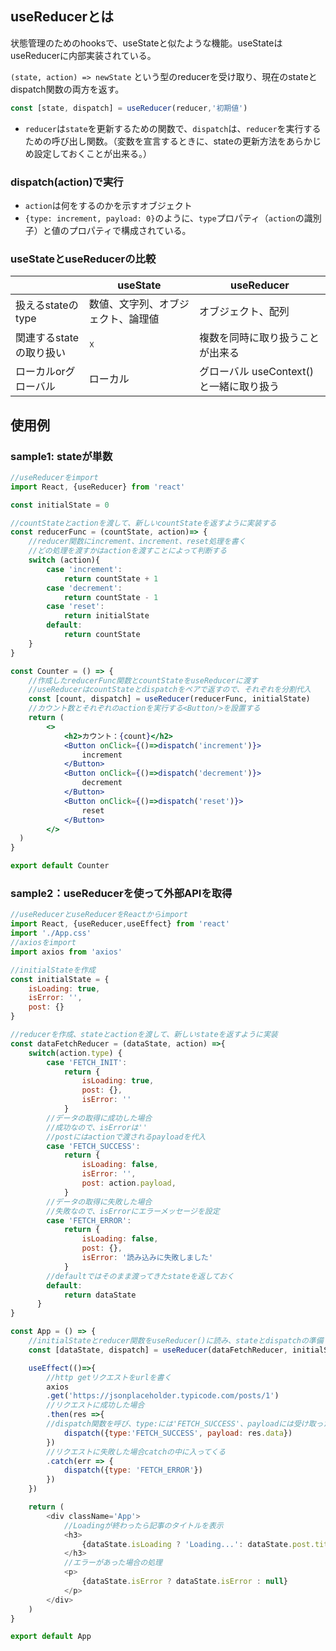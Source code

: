 ## useReducerとは
状態管理のためのhooksで、useStateと似たような機能。useStateはuseReducerに内部実装されている。

`(state, action) => newState` という型のreducerを受け取り、現在のstateとdispatch関数の両方を返す。

```jsx
const [state, dispatch] = useReducer(reducer,'初期値')
```
- `reducer`は`state`を更新するための関数で、`dispatch`は、`reducer`を実行するための呼び出し関数。（変数を宣言するときに、stateの更新方法をあらかじめ設定しておくことが出来る。）

### dispatch(action)で実行
- `action`は何をするのかを示すオブジェクト　
- `{type: increment, payload: 0}`のように、`type`プロパティ（`action`の識別子）と値のプロパティで構成されている。

### useStateとuseReducerの比較

|                | useState          | useReducer                 |
| -------------- | ----------------- | -------------------------- |
| 扱えるstateのtype  | 数値、文字列、オブジェクト、論理値 | オブジェクト、配列                  |
| 関連するstateの取り扱い | ☓                 | 複数を同時に取り扱うことが出来る           |
| ローカルorグローバル    | ローカル              | グローバル useContext()と一緒に取り扱う |
## 使用例
### sample1: stateが単数

```tsx:counter.jsx
//useReducerをimport
import React, {useReducer} from 'react'

const initialState = 0

//countStateとactionを渡して、新しいcountStateを返すように実装する
const reducerFunc = (countState, action)=> {
	//reducer関数にincrement、increment、reset処理を書く
	//どの処理を渡すかはactionを渡すことによって判断する
	switch (action){
		case 'increment':
			return countState + 1
		case 'decrement':
			return countState - 1
		case 'reset':
			return initialState
		default:
			return countState
	}
}

const Counter = () => {
	//作成したreducerFunc関数とcountStateをuseReducerに渡す
	//useReducerはcountStateとdispatchをペアで返すので、それぞれを分割代入
	const [count, dispatch] = useReducer(reducerFunc, initialState)
	//カウント数とそれぞれのactionを実行する<Button/>を設置する
	return (
		<>
			<h2>カウント：{count}</h2>
			<Button onClick={()=>dispatch('increment')}>
				increment
			</Button>
			<Button onClick={()=>dispatch('decrement')}>
				decrement
			</Button>
			<Button onClick={()=>dispatch('reset')}>
				reset
			</Button>
		</>
  )
}

export default Counter
```

### sample2：useReducerを使って外部APIを取得

```js:App.js
//useReducerとuseReducerをReactからimport
import React, {useReducer,useEffect} from 'react'
import './App.css'
//axiosをimport
import axios from 'axios'

//initialStateを作成
const initialState = {
	isLoading: true,
	isError: '',
	post: {}
}

//reducerを作成、stateとactionを渡して、新しいstateを返すように実装
const dataFetchReducer = (dataState, action) =>{
	switch(action.type) {
		case 'FETCH_INIT':
			return {
				isLoading: true,
				post: {},
				isError: ''
			}
		//データの取得に成功した場合
		//成功なので、isErrorは''
		//postにはactionで渡されるpayloadを代入
		case 'FETCH_SUCCESS':
			return {
				isLoading: false,
				isError: '',
				post: action.payload,
			}
		//データの取得に失敗した場合
		//失敗なので、isErrorにエラーメッセージを設定
		case 'FETCH_ERROR':
			return {
				isLoading: false,
				post: {},
				isError: '読み込みに失敗しました'
		    }
		//defaultではそのまま渡ってきたstateを返しておく
	    default:
		    return dataState
	  }
}

const App = () => {
	//initialStateとreducer関数をuseReducer()に読み、stateとdispatchの準備
	const [dataState, dispatch] = useReducer(dataFetchReducer, initialState)

	useEffect(()=>{
		//http getリクエストをurlを書く
		axios
		.get('https://jsonplaceholder.typicode.com/posts/1')
		//リクエストに成功した場合
		.then(res =>{
		//dispatch関数を呼び、type:には'FETCH_SUCCESS'、payloadには受け取ったデータを代入する
			dispatch({type:'FETCH_SUCCESS', payload: res.data})
		})
		//リクエストに失敗した場合catchの中に入ってくる
		.catch(err => {
			dispatch({type: 'FETCH_ERROR'})
		})
	})

	return (
		<div className='App'>
			//Loadingが終わったら記事のタイトルを表示
			<h3>
				{dataState.isLoading ? 'Loading...': dataState.post.title}
			</h3>
			//エラーがあった場合の処理
			<p>
				{dataState.isError ? dataState.isError : null}
			</p>
		</div>
	)
}

export default App
```

